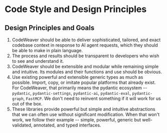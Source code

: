 # Code Style and Design Principles

## Design Principles and Goals

1. CodeWeaver should be able to deliver sophisticated, tailored, and exact codebase context in response to AI agent requests, which they should be able to make in plain language.
2. The process and results should be transparent to developers who wish to see and understand it.
3. CodeWeaver should be extensible and modular while remaining simple and intuitive. Its modules and their functions and use should be obvious.
4. Use existing powerful and extensible generic types as much as possible. Import, copy, or imitate popular platforms that already exist. For CodeWeaver, that primarily means the pydantic ecosystem -- `pydantic`, `pydantic-settings`, `pydantic-ai`, `pydantic-eval`, `pydantic-graph`, `FastMCP`. We don't need to reinvent something if it will work for us out of the box.
5. These libraries provide powerful but simple and intuitive abstractions that we can often use without significant modification. When that won't work, we follow their example -- simple, powerful, generic but well-validated, annotated, and typed interfaces.